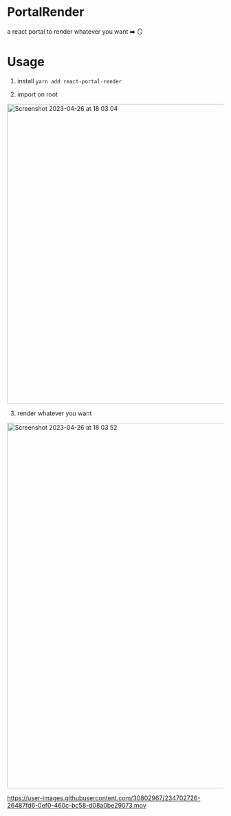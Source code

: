 # PortalRender
a react portal to render whatever you want ➡️ 🪞

# Usage

1) install
`yarn add react-portal-render`

2) import on root
<img width="696" alt="Screenshot 2023-04-26 at 18 03 04" src="https://user-images.githubusercontent.com/30802967/234702365-10c5a6b7-494e-4346-9619-23730ad8a120.png">

3) render whatever you want
<img width="849" alt="Screenshot 2023-04-26 at 18 03 52" src="https://user-images.githubusercontent.com/30802967/234702420-c2061daf-a858-4e0c-84fc-d5461164e703.png">



https://user-images.githubusercontent.com/30802967/234702726-26487fd6-0ef0-460c-bc58-d08a0be29073.mov

